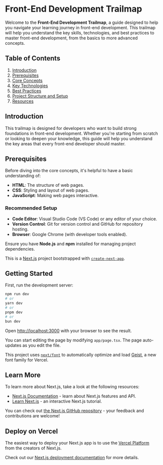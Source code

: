 # Front-End Development Trailmap

Welcome to the **Front-End Development Trailmap**, a guide designed to help you navigate your learning journey in front-end development. This trailmap will help you understand the key skills, technologies, and best practices to master front-end development, from the basics to more advanced concepts.

## Table of Contents

1. [Introduction](#introduction)
2. [Prerequisites](#prerequisites)
3. [Core Concepts](#core-concepts)
4. [Key Technologies](#key-technologies)
5. [Best Practices](#best-practices)
6. [Project Structure and Setup](#project-structure-and-setup)
7. [Resources](#resources)

## Introduction

This trailmap is designed for developers who want to build strong foundations in front-end development. Whether you're starting from scratch or looking to deepen your knowledge, this guide will help you understand the key areas that every front-end developer should master.

## Prerequisites

Before diving into the core concepts, it's helpful to have a basic understanding of:

- **HTML**: The structure of web pages.
- **CSS**: Styling and layout of web pages.
- **JavaScript**: Making web pages interactive.

### Recommended Setup

- **Code Editor**: Visual Studio Code (VS Code) or any editor of your choice.
- **Version Control**: Git for version control and GitHub for repository hosting.
- **Browser**: Google Chrome (with developer tools enabled).
  
Ensure you have **Node.js** and **npm** installed for managing project dependencies.

This is a [Next.js](https://nextjs.org) project bootstrapped with [`create-next-app`](https://nextjs.org/docs/app/api-reference/cli/create-next-app).

## Getting Started

First, run the development server:

```bash
npm run dev
# or
yarn dev
# or
pnpm dev
# or
bun dev
```

Open [http://localhost:3000](http://localhost:3000) with your browser to see the result.

You can start editing the page by modifying `app/page.tsx`. The page auto-updates as you edit the file.

This project uses [`next/font`](https://nextjs.org/docs/app/building-your-application/optimizing/fonts) to automatically optimize and load [Geist](https://vercel.com/font), a new font family for Vercel.

## Learn More

To learn more about Next.js, take a look at the following resources:

- [Next.js Documentation](https://nextjs.org/docs) - learn about Next.js features and API.
- [Learn Next.js](https://nextjs.org/learn) - an interactive Next.js tutorial.

You can check out [the Next.js GitHub repository](https://github.com/vercel/next.js) - your feedback and contributions are welcome!

## Deploy on Vercel

The easiest way to deploy your Next.js app is to use the [Vercel Platform](https://vercel.com/new?utm_medium=default-template&filter=next.js&utm_source=create-next-app&utm_campaign=create-next-app-readme) from the creators of Next.js.

Check out our [Next.js deployment documentation](https://nextjs.org/docs/app/building-your-application/deploying) for more details.
